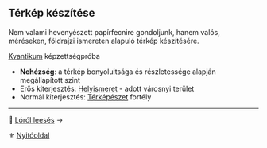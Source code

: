 ## Térkép készítése

Nem valami hevenyészett papírfecnire gondoljunk, hanem valós, méréseken, földrajzi ismereten alapuló térkép készítésére.

[Kvantikum](kepzettsegek.szekunder/kvantikum.md) képzettségpróba
- **Nehézség**: a térkép bonyolultsága és részletessége alapján megállapított szint
- Erős kiterjesztés: [Helyismeret](fortelyok.kiemelt/helyismeret.md) - adott városnyi terület
- Normál kiterjesztés: [Térképészet](fortelyok.szabad/terkepeszet.md) fortély

---

🔗 [Lóról leesés](lorol_leeses.md) →

⚜️ [Nyitóoldal](start.md#15-szitu%C3%A1ci%C3%B3k)
